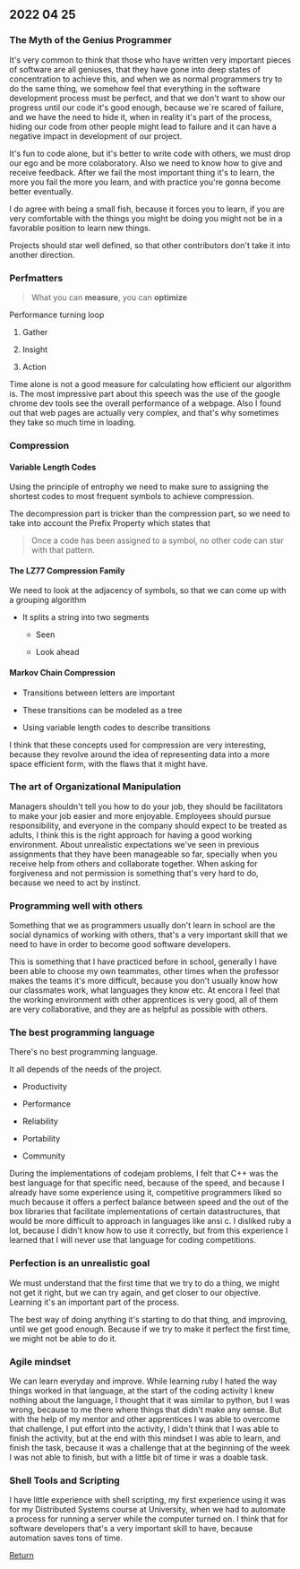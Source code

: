 ## 2022 04 25

### The Myth of the Genius Programmer

It's very common to think that those who have written very important pieces of software are all geniuses, that they have gone into deep states of concentration to achieve this, and when we as normal programmers try to do the same thing, we somehow feel that everything in the software development process must be perfect, and that we don't want to show our progress until our code it's good enough, because we´re scared of failure, and we have the need to hide it, when in reality it's part of the process, hiding our code from other people might lead to failure and it can have a negative impact in development of our project. 

It's fun to code alone, but it's better to write code with others, we must drop our ego and be more colaboratory. Also we need to know how to give and receive feedback. After we fail the most important thing it's to learn, the more you fail the more you learn, and with practice you're gonna become better eventually. 

I do agree with being a small fish, because it forces you to learn, if you are very comfortable with the things you might be doing you might not be in a favorable position to learn new things.

Projects should star well defined, so that other contributors don't take it into another direction.


### Perfmatters

> What you can **measure**, you can **optimize**

Performance turning loop 

1. Gather

2. Insight

3. Action

Time alone is not a good measure for calculating how efficient our algorithm is. The most impressive part about this speech was the use of the google chrome dev tools see the overall performance  of a webpage. Also I found out that web pages are actually very complex, and that's why sometimes they take so much time in loading. 

### Compression

#### Variable Length Codes

Using the principle of entrophy we need to make sure to assigning the shortest codes to most frequent symbols to achieve compression. 

The decompression part is tricker than the compression part, so we need to take into account the Prefix Property which states that 

> Once a code has been assigned to a symbol, no other code can star with that pattern.


#### The LZ77 Compression Family
We need to look at the adjacency of symbols, so that we can come up with a grouping algorithm 

+ It splits a string into two segments

    - Seen

    - Look ahead

#### Markov Chain Compression

+ Transitions between letters are important

+ These transitions can be modeled as a tree

+ Using variable length codes to describe transitions 

I think that these concepts used for compression are very interesting, because they revolve around the idea of representing data into a more space efficient form, with the flaws that it might have.

### The art of Organizational Manipulation

Managers shouldn't tell you how to do your job, they should be facilitators to make your job easier and more enjoyable. Employees should pursue responsibility, and everyone in the company should expect to be treated as adults, I think this is the right approach for having a good working environment. About unrealistic expectations we've seen in previous assignments that they have been manageable so far, specially when you receive help from others and collaborate together. When asking for forgiveness and not permission is something that's very hard to do, because we need to act by instinct.

### Programming well with others

Something that we as programmers usually don't learn in school are the social dynamics of working with others, that's a very important skill that we need to have in order to become good software developers. 

This is something that I have practiced before in school, generally I have been able to choose my own teammates, other times when the professor makes the teams it's more difficult, because you don't usually know how our classmates work, what languages they know etc. At encora I feel that the working environment with other apprentices is very good, all of them are very collaborative, and they are as helpful as possible with others.

### The best programming language

There's no best programming language.

It all depends of the needs of the project.

+ Productivity

+ Performance

+ Reliability

+ Portability

+ Community

During the implementations of codejam problems, I felt that C++ was the best language for that specific need, because of the speed, and because I already have some experience using it, competitive programmers liked so much because it offers a perfect balance between speed and the out of the box libraries that facilitate implementations of certain datastructures, that would be more difficult to approach in languages like ansi c. I disliked ruby a lot, because I didn't know how to use it correctly, but from this experience I learned that I will never use that language for coding competitions.

### Perfection is an unrealistic goal

We must understand that the first time that we try to do a thing, we might not get it right, but we can try again, and get closer to our objective. Learning it's an important part of the process.

The best way of doing anything it's starting to do that thing, and improving, until we get good enough. Because if we try to make it perfect the first time, we might not be able to do it.

### Agile mindset

We can learn everyday and improve.  While learning ruby I hated the way things worked in that language, at the start of the coding  activity I knew nothing about the language, I thought that it was similar to python, but I was wrong, because to me there where things that didn't make any sense. But with the help of my mentor and other apprentices I was able to overcome that challenge, I put effort into the activity, I didn't think that I was able to finish the activity, but at the end with this mindset I was able to learn, and finish the task, because it was a challenge that at the beginning  of the week I was not able to finish, but with a little bit of time ir was a doable task.


### Shell Tools and Scripting

I have little experience with shell scripting, my first experience using it was for my Distributed Systems course at University, when we had to automate a process for running a server while the computer turned on. I think that for software developers that's a very important skill to have, because automation saves tons of time.

[Return](../../index.md)